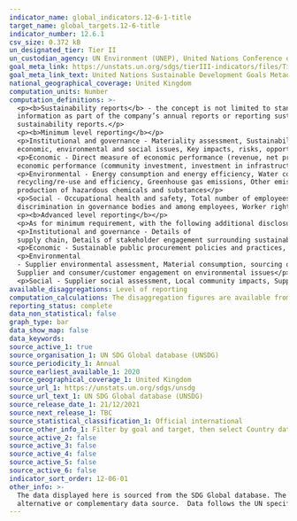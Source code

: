 ```yaml
---
indicator_name: global_indicators.12-6-1-title
target_name: global_targets.12-6-title
indicator_number: 12.6.1
csv_size: 0.372 kB
un_designated_tier: Tier II
un_custodian_agency: UN Environment (UNEP), United Nations Conference on Trade and Development (UNCTAD)
goal_meta_link: https://unstats.un.org/sdgs/tierIII-indicators/files/Tier3-12-06-01.pdf
goal_meta_link_text: United Nations Sustainable Development Goals Metadata (PDF 4.0 MB)
national_geographical_coverage: United Kingdom
computation_units: Number
computation_definitions: >-
  <p><b>Sustainability reports</b> - the concept is not limited to stand-alone sustainability reports produced by companies, but considered as "reporting sustainability information" and expanded to other forms of reporting sustainability information, such as publishing sustainability
  information as part of the company’s annual reports or reporting sustainability information to the national government. This is to ensure that the focus of the indicator is on tracking the publishing of sustainability information, rather than on the practice of publishing stand-alone
  sustainability reports.</p>
  <p><b>Minimum level reporting</b></p>
  <p>Institutional and governance - Materiality assessment, Sustainability strategy and/or principles related to sustainability, Management approach to address materiality topics, Governance structure, including for
  economic, environmental and social issues, Key impacts, risks, opportunities, Anti-fraud, anti-corruption and anti-competitive behaviour practices </p>
  <p>Economic - Direct measure of economic performance (revenue, net profit, value added, payouts to shareholders), Indirect measure of
  economic performance (community investment, investment in infrastructure or other significant local economic impact)</p>
  <p>Environmental - Energy consumption and energy efficiency, Water consumption, wastewater generation, integrated water resource management practices, or water
  recycling/re-use and efficiency, Greenhouse gas emissions, Other emissions and effluents, including Ozone-depleting substances, Nitrogen Oxides (NOX), Sulphur Oxides (SOX), and chemicals, Waste generation, including hazardous wastes, Waste minimisation and recycling practices, Use and/or
  production of hazardous chemicals and substances</p>
  <p>Social - Occupational health and safety, Total number of employees, by contract type and gender, Employee training, Unfair and illegal labour practices and other human rights considerations, Diversity, equal opportunity and
  discrimination in governance bodies and among employees, Worker rights and collective agreements</p>
  <p><b>Advanced level reporting</b></p>
  <p>As for minimum requirement, with the following additional disclosures and/or indicators</p>
  <p>Institutional and governance - Details of
  supply chain, Details of stakeholder engagement surrounding sustainability performance, Details of remuneration</p>
  <p>Economic - Sustainable public procurement policies and practices, Percentage or proportion of local suppliers/procurement, Charitable donations</p>
  <p>Environmental
  - Supplier environmental assessment, Material consumption, sourcing of materials and reclaimed or recycled materials used, Energy intensity and renewable energy sources, Water intensity and Integrated water resource management, GHG intensity, Waste intensity, Biodiversity impacts,
  Supplier and consumer/customer engagement on environmental issues</p>
  <p>Social - Supplier social assessment, Local community impacts, Supplier and consumer engagement on sustainability issues</p>
available_disaggregations: Level of reporting
computation_calculations: The disaggregation figures are available from the source, they are added together to represent the UK headline number.
reporting_status: complete
data_non_statistical: false
graph_type: bar
data_show_map: false
data_keywords:
source_active_1: true
source_organisation_1: UN SDG Global database (UNSDG) 
source_periodicity_1: Annual
source_earliest_available_1: 2020
source_geographical_coverage_1: United Kingdom
source_url_1: https://unstats.un.org/sdgs/unsdg
source_url_text_1: UN SDG Global database (UNSDG) 
source_release_date_1: 21/12/2021
source_next_release_1: TBC
source_statistical_classification_1: Official international
source_other_info_1: Filter by goal and target, then select Country data = United Kingdom from the "Select indicators" field
source_active_2: false
source_active_3: false
source_active_4: false
source_active_5: false
source_active_6: false
indicator_sort_order: 12-06-01
other_info: >-
  The data displayed here is sourced from the SDG Global database. The two custodian agencies, UNCTAD and UNEP, collaborated with a Big Data company to scan publicly available company sustainability reports to determine compliance with the indicator. We are working to identify an
  alternative or complementary data source.  Data follows the UN specification for this indicator. This indicator has not been identified in collaboration with topic experts.
---
```

